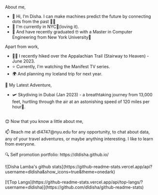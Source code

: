About me,
- 👋 Hi, I’m Disha. I can make machines predict the future by connecting dots from the past 👀👾
- 📍 I'm currently in NYC🗽(loving it).
- 🌱 And have recently graduated 🤓 with a Master in Computer Engineering from New York University💜

Apart from work, 
- 🧗🏽 I recently hiked over the Appalachian Trail (Stairway to Heaven) - June 2023.
- ⭐ Currently, I'm watching the Manifest TV series.
- 🌍 And planning my Iceland trip for next year.

💃 My Latest Adventure, 
- 🛩️ Skydiving in Dubai (Jan 2023) - a breathtaking journey from 13,000 feet, hurtling through the air at an astonishing speed of 120 miles per hour🤩. 

<br>
😊 Now that you know a little about me,
<br>
<br>
📫 Reach me at dl4747@nyu.edu for any opportunity, to chat about data, any of your travel adventures, or maybe anything interesting. I like to learn from everyone.  
<br>
<br>
🔍 Self promotion portfolio: https://dldisha.github.io/
<br>
<br>
![Disha Lamba's github stats](https://github-readme-stats.vercel.app/api?username=dldisha&show_icons=true&theme=onedark)
<br>
<br>
[![Top Langs](https://github-readme-stats.vercel.app/api/top-langs/?username=dldisha)](https://github.com/dldisha/github-readme-stats)
<br>


<!---
dldisha/dldisha is a ✨ special ✨ repository because its `README.md` (this file) appears on your GitHub profile.
You can click the Preview link to take a look at your changes.
--->
